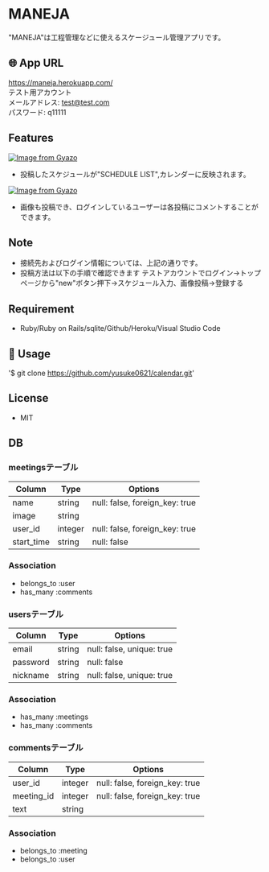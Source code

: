 # MANEJA

"MANEJA"は工程管理などに使えるスケージュール管理アプリです。

## 🌐 App URL
https://maneja.herokuapp.com/  
テスト用アカウント  
メールアドレス:  test@test.com  
パスワード: q11111

## Features
[![Image from Gyazo](https://i.gyazo.com/19b0bad5c2bef045face9adf7cda36e7.gif)](https://gyazo.com/19b0bad5c2bef045face9adf7cda36e7)
- 投稿したスケジュールが"SCHEDULE LIST",カレンダーに反映されます。  

[![Image from Gyazo](https://i.gyazo.com/4bc0a159136511869a88ea39598e84b8.gif)](https://gyazo.com/4bc0a159136511869a88ea39598e84b8)
- 画像も投稿でき、ログインしているユーザーは各投稿にコメントすることができます。

## Note
- 接続先およびログイン情報については、上記の通りです。
- 投稿方法は以下の手順で確認できます
  テストアカウントでログイン→トップページから"new"ボタン押下→スケジュール入力、画像投稿→登録する
  
  
## Requirement
- Ruby/Ruby on Rails/sqlite/Github/Heroku/Visual Studio Code

## 💬 Usage
'$ git clone https://github.com/yusuke0621/calendar.git'

## License
- MIT

## DB
### meetingsテーブル
|Column|Type|Options|
|------|----|-------|
|name|string|null: false, foreign_key: true|
|image|string||
|user_id|integer|null: false, foreign_key: true|
|start_time|string|null: false
### Association
- belongs_to :user
- has_many :comments

### usersテーブル
|Column|Type|Options|
|------|----|-------|
|email|string|null: false, unique: true|
|password|string|null: false|
|nickname|string|null: false, unique: true|
### Association
- has_many :meetings
- has_many :comments


### commentsテーブル
|Column|Type|Options|
|------|----|-------|
|user_id|integer|null: false, foreign_key: true|
|meeting_id|integer|null: false, foreign_key: true|
|text|string|
### Association
- belongs_to :meeting
- belongs_to :user
